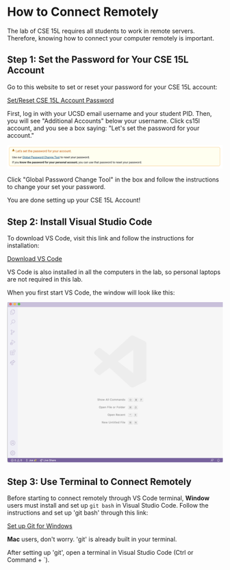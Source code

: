 # How to Connect Remotely
The lab of CSE 15L requires all students to work in remote servers. Therefore, knowing how to connect your computer remotely is important. 
## Step 1: Set the Password for Your CSE 15L Account
Go to this website to set or reset your password for your CSE 15L account: 

[Set/Reset CSE 15L Account Password](https://sdacs.ucsd.edu/~icc/index.php)

First, log in with your UCSD email username and your student PID. Then, you will see "Additional Accounts" below your username. Click cs15l account, and you see a box saying: "Let's set the password for your account."

![Image](ResetPassword.png)

Click "Global Password Change Tool" in the box and follow the instructions to change your set your password. 

You are done setting up your CSE 15L Account!

## Step 2: Install Visual Studio Code
To download VS Code, visit this link and follow the instructions for installation: 

[Download VS Code](https://code.visualstudio.com/download)

VS Code is also installed in all the computers in the lab, so personal laptops are not required in this lab. 

When you first start VS Code, the window will look like this: 


![Image](VSCodeScreen.png)

## Step 3: Use Terminal to Connect Remotely
Before starting to connect remotely through VS Code terminal, **Window** users must install and set up `git bash` in Visual Studio Code. Follow the instructions and set up 'git bash' through this link: 

[Set up Git for Windows](https://gitforwindows.org/)

**Mac** users, don't worry. 'git' is already built in your terminal. 

After setting up 'git', open a terminal in Visual Studio Code (Ctrl or Command + `). 
